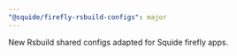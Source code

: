 ```yaml
---
"@squide/firefly-rsbuild-configs": major
---
```


New Rsbuild shared configs adapted for Squide firefly apps.
